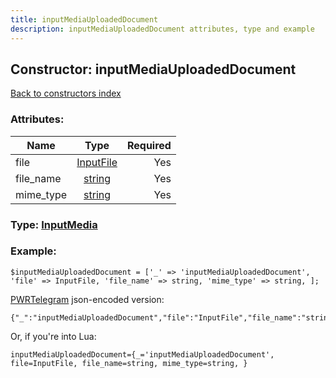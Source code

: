 ```yaml
---
title: inputMediaUploadedDocument
description: inputMediaUploadedDocument attributes, type and example
---
```

## Constructor: inputMediaUploadedDocument  
[Back to constructors index](index.md)



### Attributes:

| Name     |    Type       | Required |
|----------|:-------------:|---------:|
|file|[InputFile](../types/InputFile.md) | Yes|
|file\_name|[string](../types/string.md) | Yes|
|mime\_type|[string](../types/string.md) | Yes|



### Type: [InputMedia](../types/InputMedia.md)


### Example:

```
$inputMediaUploadedDocument = ['_' => 'inputMediaUploadedDocument', 'file' => InputFile, 'file_name' => string, 'mime_type' => string, ];
```  

[PWRTelegram](https://pwrtelegram.xyz) json-encoded version:

```
{"_":"inputMediaUploadedDocument","file":"InputFile","file_name":"string","mime_type":"string"}
```


Or, if you're into Lua:  


```
inputMediaUploadedDocument={_='inputMediaUploadedDocument', file=InputFile, file_name=string, mime_type=string, }

```



